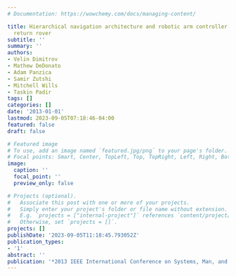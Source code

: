 ```yaml
---
# Documentation: https://wowchemy.com/docs/managing-content/

title: Hierarchical navigation architecture and robotic arm controller for a sample
  return rover
subtitle: ''
summary: ''
authors:
- Velin Dimitrov
- Mathew DeDonato
- Adam Panzica
- Samir Zutshi
- Mitchell Wills
- Taskin Padir
tags: []
categories: []
date: '2013-01-01'
lastmod: 2023-09-05T07:18:46-04:00
featured: false
draft: false

# Featured image
# To use, add an image named `featured.jpg/png` to your page's folder.
# Focal points: Smart, Center, TopLeft, Top, TopRight, Left, Right, BottomLeft, Bottom, BottomRight.
image:
  caption: ''
  focal_point: ''
  preview_only: false

# Projects (optional).
#   Associate this post with one or more of your projects.
#   Simply enter your project's folder or file name without extension.
#   E.g. `projects = ["internal-project"]` references `content/project/deep-learning/index.md`.
#   Otherwise, set `projects = []`.
projects: []
publishDate: '2023-09-05T11:18:45.793052Z'
publication_types:
- '1'
abstract: ''
publication: '*2013 IEEE International Conference on Systems, Man, and Cybernetics*'
---
```

